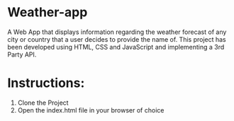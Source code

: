 # Weather-app
A Web App that displays information regarding the weather forecast of any city or country that a user decides to provide the name of. This project has been developed using HTML, CSS and JavaScript and implementing a 3rd Party API.

# Instructions:
1. Clone the Project
2. Open the index.html file in your browser of choice
